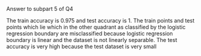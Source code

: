 
Answer to subpart 5 of Q4
 
The train accuracy is 0.975 and test accuracy is 1. The train points and test points which lie which in the other quadrant as classified by the logistic regression boundary are misclassified because logistic regression boundary is linear and the dataset is not linearly separable. The test accuracy is very high because the test dataset is very small